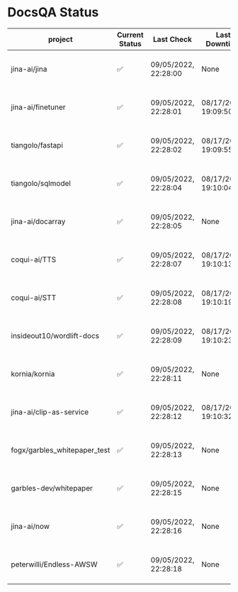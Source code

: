 # DocsQA Status

|          project           |Current Status|     Last Check     |   Last Downtime    |              % Uptime              |
|----------------------------|--------------|--------------------|--------------------|------------------------------------|
|jina-ai/jina                |✅            |09/05/2022, 22:28:00|None                |100.000 (since 08/29/2022, 11:24:14)|
|jina-ai/finetuner           |✅            |09/05/2022, 22:28:01|08/17/2022, 19:09:50|58.656 (since 08/15/2022, 07:09:42) |
|tiangolo/fastapi            |✅            |09/05/2022, 22:28:02|08/17/2022, 19:09:55|58.662 (since 08/15/2022, 07:09:42) |
|tiangolo/sqlmodel           |✅            |09/05/2022, 22:28:04|08/17/2022, 19:10:04|60.830 (since 08/15/2022, 07:09:42) |
|jina-ai/docarray            |✅            |09/05/2022, 22:28:05|None                |100.000 (since 08/24/2022, 01:39:12)|
|coqui-ai/TTS                |✅            |09/05/2022, 22:28:07|08/17/2022, 19:10:13|93.570 (since 08/15/2022, 07:09:42) |
|coqui-ai/STT                |✅            |09/05/2022, 22:28:08|08/17/2022, 19:10:19|145.154 (since 08/15/2022, 07:09:42)|
|insideout10/wordlift-docs   |✅            |09/05/2022, 22:28:09|08/17/2022, 19:10:23|139.568 (since 08/15/2022, 07:09:42)|
|kornia/kornia               |✅            |09/05/2022, 22:28:11|None                |100.000 (since 08/30/2022, 13:49:49)|
|jina-ai/clip-as-service     |✅            |09/05/2022, 22:28:12|08/17/2022, 19:10:32|93.584 (since 08/15/2022, 07:09:42) |
|fogx/garbles_whitepaper_test|✅            |09/05/2022, 22:28:13|None                |100.000 (since 09/05/2022, 12:53:01)|
|garbles-dev/whitepaper      |✅            |09/05/2022, 22:28:15|None                |93.534 (since 08/24/2022, 01:39:12) |
|jina-ai/now                 |✅            |09/05/2022, 22:28:16|None                |100.000 (since 08/24/2022, 01:39:12)|
|peterwilli/Endless-AWSW     |✅            |09/05/2022, 22:28:18|None                |100.000 (since 09/05/2022, 08:33:35)|
